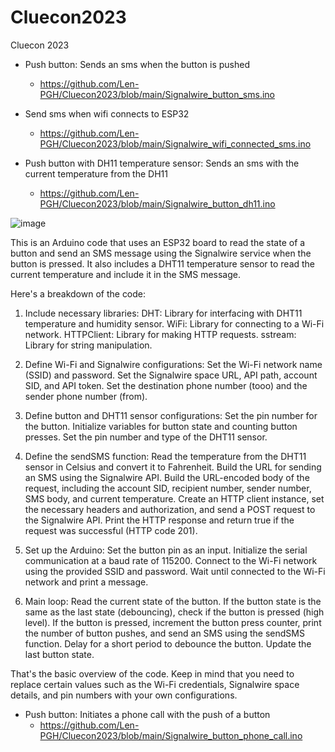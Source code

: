 # Cluecon2023
Cluecon 2023

* Push button:  Sends an sms when the button is pushed
  - https://github.com/Len-PGH/Cluecon2023/blob/main/Signalwire_button_sms.ino

* Send sms when wifi connects to ESP32
  - https://github.com/Len-PGH/Cluecon2023/blob/main/Signalwire_wifi_connected_sms.ino

* Push button with DH11 temperature sensor: Sends an sms with the current temperature from the DH11
  - https://github.com/Len-PGH/Cluecon2023/blob/main/Signalwire_button_dh11.ino

![image](https://github.com/Len-PGH/Cluecon2023/assets/13131198/ae366d4d-d592-4066-9ab9-84b9211fe337)


This is an Arduino code that uses an ESP32 board to read the state of a button and send an SMS message using the Signalwire service when the button is pressed. It also includes a DHT11 temperature sensor to read the current temperature and include it in the SMS message.

Here's a breakdown of the code:

   1. Include necessary libraries:
        DHT: Library for interfacing with DHT11 temperature and humidity sensor.
        WiFi: Library for connecting to a Wi-Fi network.
        HTTPClient: Library for making HTTP requests.
        sstream: Library for string manipulation.

  2.  Define Wi-Fi and Signalwire configurations:
        Set the Wi-Fi network name (SSID) and password.
        Set the Signalwire space URL, API path, account SID, and API token.
        Set the destination phone number (tooo) and the sender phone number (from).

  3.  Define button and DHT11 sensor configurations:
        Set the pin number for the button.
        Initialize variables for button state and counting button presses.
        Set the pin number and type of the DHT11 sensor.

 4.   Define the sendSMS function:
        Read the temperature from the DHT11 sensor in Celsius and convert it to Fahrenheit.
        Build the URL for sending an SMS using the Signalwire API.
        Build the URL-encoded body of the request, including the account SID, recipient number, sender number, SMS body, and current temperature.
        Create an HTTP client instance, set the necessary headers and authorization, and send a POST request to the Signalwire API.
        Print the HTTP response and return true if the request was successful (HTTP code 201).

 5.   Set up the Arduino:
        Set the button pin as an input.
        Initialize the serial communication at a baud rate of 115200.
        Connect to the Wi-Fi network using the provided SSID and password.
        Wait until connected to the Wi-Fi network and print a message.

 6.   Main loop:
        Read the current state of the button.
        If the button state is the same as the last state (debouncing), check if the button is pressed (high level).
        If the button is pressed, increment the button press counter, print the number of button pushes, and send an SMS using the sendSMS function.
        Delay for a short period to debounce the button.
        Update the last button state.

That's the basic overview of the code. Keep in mind that you need to replace certain values such as the Wi-Fi credentials, Signalwire space details, and pin numbers with your own configurations.

* Push button: Initiates a phone call with the push of a button
  - https://github.com/Len-PGH/Cluecon2023/blob/main/Signalwire_button_phone_call.ino
